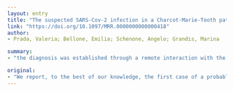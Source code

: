 ```yaml
---
layout: entry
title: "The suspected SARS-Cov-2 infection in a Charcot-Marie-Tooth patient undergoing postsurgical rehabilitation: the value of telerehabilitation for evaluation and continuing treatment"
link: "https://doi.org/10.1097/MRR.0000000000000418"
author:
- Prada, Valeria; Bellone, Emilia; Schenone, Angelo; Grandis, Marina

summary:
- "the diagnosis was established through a remote interaction with the patient after early discharge from outpatient therapy due to upcoming traveling restrictions. The COVID-19 disease appeared mild, without major respiratory problems, and no obvious neuromuscular deterioration was reported or observed. Telerehabilitation provided an opportunity to continue with hand rehabilitation after tendon transfer surgery, perform an ad-hoc online evaluation, and advise the patient how to prevent the spread of infection."

original:
- "We report, to the best of our knowledge, the first case of a probable COVID-19 infection in a 28-year-old man with Charcot-Marie-Tooth disease. The diagnosis was established through a remote interaction with the patient after early discharge from outpatient therapy due to upcoming traveling restrictions. The COVID-19 disease appeared mild, without major respiratory problems, and no obvious neuromuscular deterioration was reported or observed. Telerehabilitation provided an opportunity to continue with hand rehabilitation after tendon transfer surgery, perform an ad-hoc online evaluation, and advise the patient how to prevent the spread of infection and cope with restrictions limiting outpatient visits. This experience seems valuable for further development of telerehabilitation in anticipation of future pandemics or adversarial events since it allows reaching out to patients unable to travel and overcomes the need for regular outpatient visits."
---
```


